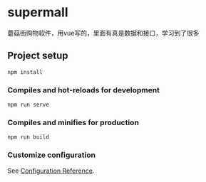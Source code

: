 # supermall
蘑菇街购物软件，用vue写的，里面有真是数据和接口，学习到了很多

## Project setup
```
npm install
```

### Compiles and hot-reloads for development
```
npm run serve
```

### Compiles and minifies for production
```
npm run build
```

### Customize configuration
See [Configuration Reference](https://cli.vuejs.org/config/).
